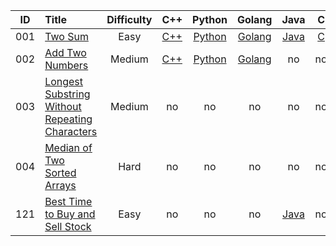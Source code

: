 | ID | Title | Difficulty | C++ | Python | Golang | Java | C |
|----|:--|:--:|:--:|:--:|:--:|:--:|:--:|
|001|[Two Sum](https://leetcode.com/problems/two-sum/)|Easy|[C++](https://github.com/GGG1235/for-offer/blob/master/leetcode/C++/TwoSum.cpp)|[Python](https://github.com/GGG1235/for-offer/blob/master/leetcode/Python/TwoSum.py)|[Golang](https://github.com/GGG1235/for-offer/blob/master/leetcode/Golang/TwoSum.go)|[Java](https://github.com/GGG1235/for-offer/blob/master/leetcode/Java/TwoSum.java)|[C](https://github.com/GGG1235/for-offer/blob/master/leetcode/C/TwoSum.c)|
|002|[Add Two Numbers](https://leetcode.com/problems/add-two-numbers/)|Medium|[C++](https://github.com/GGG1235/for-offer/blob/master/leetcode/C++/AddTwoNumbers.cpp)|[Python](https://github.com/GGG1235/for-offer/blob/master/leetcode/Python/AddTwoNumbers.py)|[Golang](https://github.com/GGG1235/for-offer/blob/master/leetcode/Golang/AddTwoNumbers.go)|no|no|
|003|[Longest Substring Without Repeating Characters](https://leetcode.com/problems/longest-substring-without-repeating-characters/)|Medium|no|no|no|no|no|
|004|[Median of Two Sorted Arrays](https://leetcode.com/problems/median-of-two-sorted-arrays/)|Hard|no|no|no|no|no|
|121|[Best Time to Buy and Sell Stock](https://leetcode.com/problems/best-time-to-buy-and-sell-stock/)|Easy|no|no|no|[Java](https://github.com/GGG1235/for-offer/blob/master/leetcode/Java/MaxProfit.java)|no|